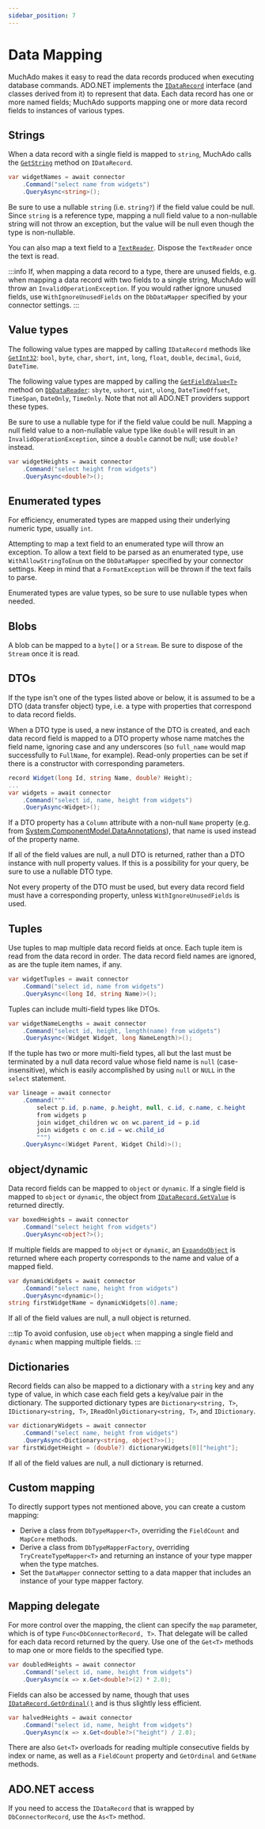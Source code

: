 ```yaml
---
sidebar_position: 7
---
```


# Data Mapping

MuchAdo makes it easy to read the data records produced when executing database commands. ADO.NET implements the [`IDataRecord`](https://learn.microsoft.com/en-us/dotnet/api/system.data.idatarecord) interface (and classes derived from it) to represent that data. Each data record has one or more named fields; MuchAdo supports mapping one or more data record fields to instances of various types.

## Strings

When a data record with a single field is mapped to `string`, MuchAdo calls the [`GetString`](https://learn.microsoft.com/en-us/dotnet/api/system.data.idatarecord.getstring) method on `IDataRecord`.

```csharp
var widgetNames = await connector
    .Command("select name from widgets")
    .QueryAsync<string>();
```

Be sure to use a nullable `string` (i.e. `string?`) if the field value could be null. Since `string` is a reference type, mapping a null field value to a non-nullable string will not throw an exception, but the value will be null even though the type is non-nullable.

You can also map a text field to a [`TextReader`](https://learn.microsoft.com/en-us/dotnet/api/system.io.textreader). Dispose the `TextReader` once the text is read.

:::info
If, when mapping a data record to a type, there are unused fields, e.g. when mapping a data record with two fields to a single string, MuchAdo will throw an `InvalidOperationException`. If you would rather ignore unused fields, use `WithIgnoreUnusedFields` on the `DbDataMapper` specified by your connector settings.
:::

## Value types

The following value types are mapped by calling `IDataRecord` methods like [`GetInt32`](https://learn.microsoft.com/en-us/dotnet/api/system.data.idatarecord.getint32): `bool`, `byte`, `char`, `short`, `int`, `long`, `float`, `double`, `decimal`, `Guid`, `DateTime`.

The following value types are mapped by calling the [`GetFieldValue<T>`](https://learn.microsoft.com/en-us/dotnet/api/system.data.common.dbdatareader.getfieldvalue) method on [`DbDataReader`](https://learn.microsoft.com/en-us/dotnet/api/system.data.common.dbdatareader): `sbyte`, `ushort`, `uint`, `ulong`, `DateTimeOffset`, `TimeSpan`, `DateOnly`, `TimeOnly`. Note that not all ADO.NET providers support these types.

Be sure to use a nullable type for if the field value could be null. Mapping a null field value to a non-nullable value type like `double` will result in an `InvalidOperationException`, since a `double` cannot be null; use `double?` instead.

```csharp
var widgetHeights = await connector
    .Command("select height from widgets")
    .QueryAsync<double?>();
```

## Enumerated types

For efficiency, enumerated types are mapped using their underlying numeric type, usually `int`.

Attempting to map a text field to an enumerated type will throw an exception. To allow a text field to be parsed as an enumerated type, use `WithAllowStringToEnum` on the `DbDataMapper` specified by your connector settings. Keep in mind that a `FormatException` will be thrown if the text fails to parse.

Enumerated types are value types, so be sure to use nullable types when needed.

## Blobs

A blob can be mapped to a `byte[]` or a `Stream`. Be sure to dispose of the `Stream` once it is read.

## DTOs

If the type isn't one of the types listed above or below, it is assumed to be a DTO (data transfer object) type, i.e. a type with properties that correspond to data record fields.

When a DTO type is used, a new instance of the DTO is created, and each data record field is mapped to a DTO property whose name matches the field name, ignoring case and any underscores (so `full_name` would map successfully to `FullName`, for example). Read-only properties can be set if there is a constructor with corresponding parameters.

```csharp
record Widget(long Id, string Name, double? Height);
...
var widgets = await connector
    .Command("select id, name, height from widgets")
    .QueryAsync<Widget>();
```

If a DTO property has a `Column` attribute with a non-null `Name` property (e.g. from [System.ComponentModel.DataAnnotations](https://docs.microsoft.com/en-us/dotnet/api/system.componentmodel.dataannotations.schema.columnattribute)), that name is used instead of the property name.

If all of the field values are null, a null DTO is returned, rather than a DTO instance with null property values. If this is a possibility for your query, be sure to use a nullable DTO type.

Not every property of the DTO must be used, but every data record field must have a corresponding property, unless `WithIgnoreUnusedFields` is used.

## Tuples

Use tuples to map multiple data record fields at once. Each tuple item is read from the data record in order. The data record field names are ignored, as are the tuple item names, if any.

```csharp
var widgetTuples = await connector
    .Command("select id, name from widgets")
    .QueryAsync<(long Id, string Name)>();
```

Tuples can include multi-field types like DTOs.

```csharp
var widgetNameLengths = await connector
    .Command("select id, height, length(name) from widgets")
    .QueryAsync<(Widget Widget, long NameLength)>();
```

If the tuple has two or more multi-field types, all but the last must be terminated by a null data record value whose field name is `null` (case-insensitive), which is easily accomplished by using `null` or `NULL` in the `select` statement.

```csharp
var lineage = await connector
    .Command("""
        select p.id, p.name, p.height, null, c.id, c.name, c.height
        from widgets p
        join widget_children wc on wc.parent_id = p.id
        join widgets c on c.id = wc.child_id
        """)
    .QueryAsync<(Widget Parent, Widget Child)>();
```

## object/dynamic

Data record fields can be mapped to `object` or `dynamic`. If a single field is mapped to `object` or `dynamic`, the object from [`IDataRecord.GetValue`](https://learn.microsoft.com/en-us/dotnet/api/system.data.idatarecord.getvalue) is returned directly.

```csharp
var boxedHeights = await connector
    .Command("select height from widgets")
    .QueryAsync<object?>();
```

If multiple fields are mapped to `object` or `dynamic`, an [`ExpandoObject`](https://docs.microsoft.com/dotnet/api/system.dynamic.expandoobject) is returned where each property corresponds to the name and value of a mapped field.

```csharp
var dynamicWidgets = await connector
    .Command("select name, height from widgets")
    .QueryAsync<dynamic>();
string firstWidgetName = dynamicWidgets[0].name;
```

If all of the field values are null, a null object is returned.

:::tip
To avoid confusion, use `object` when mapping a single field and `dynamic` when mapping multiple fields.
:::

## Dictionaries

Record fields can also be mapped to a dictionary with a `string` key and any type of value, in which case each field gets a key/value pair in the dictionary. The supported dictionary types are `Dictionary<string, T>`, `IDictionary<string, T>`, `IReadOnlyDictionary<string, T>`, and `IDictionary`.

```csharp
var dictionaryWidgets = await connector
    .Command("select name, height from widgets")
    .QueryAsync<Dictionary<string, object?>>();
var firstWidgetHeight = (double?) dictionaryWidgets[0]["height"];
```

If all of the field values are null, a null dictionary is returned.

## Custom mapping

To directly support types not mentioned above, you can create a custom mapping:

* Derive a class from `DbTypeMapper<T>`, overriding the `FieldCount` and `MapCore` methods.
* Derive a class from `DbTypeMapperFactory`, overriding `TryCreateTypeMapper<T>` and returning an instance of your type mapper when the type matches.
* Set the `DataMapper` connector setting to a data mapper that includes an instance of your type mapper factory.

## Mapping delegate

For more control over the mapping, the client can specify the `map` parameter, which is of type `Func<DbConnectorRecord, T>`. That delegate will be called for each data record returned by the query. Use one of the `Get<T>` methods to map one or more fields to the specified type.

```csharp
var doubledHeights = await connector
    .Command("select id, name, height from widgets")
    .QueryAsync(x => x.Get<double?>(2) * 2.0);
```

Fields can also be accessed by name, though that uses [`IDataRecord.GetOrdinal()`](https://docs.microsoft.com/dotnet/api/system.data.idatarecord.getordinal) and is thus slightly less efficient.

```csharp
var halvedHeights = await connector
    .Command("select id, name, height from widgets")
    .QueryAsync(x => x.Get<double?>("height") / 2.0);
```

There are also `Get<T>` overloads for reading multiple consecutive fields by index or name, as well as a `FieldCount` property and `GetOrdinal` and `GetName` methods.

## ADO.NET access

If you need to access the `IDataRecord` that is wrapped by `DbConnectorRecord`, use the `As<T>` method.
